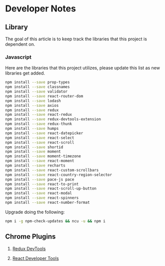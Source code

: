 # Developer Notes
## Library
The goal of this article is to keep track the libraries that this project is dependent on.

### Javascript
Here are the libraries that this project utilizes, please update this list as
new libraries get added.

```bash
npm install --save prop-types
npm install --save classnames
npm install --save validator
npm install --save react-router-dom
npm install --save lodash
npm install --save axios
npm install --save redux
npm install --save react-redux
npm install --save redux-devtools-extension
npm install --save redux-thunk
npm install --save humps
npm install --save react-datepicker
npm install --save react-select
npm install --save react-scroll
npm install --save shortid
npm install --save moment
npm install --save moment-timezone
npm install --save react-moment
npm install --save recharts
npm install --save react-custom-scrollbars
npm install --save react-country-region-selector
npm install --save pace-js pace
npm install --save react-to-print
npm install --save react-scroll-up-button
npm install --save react-modal
npm install --save react-spinners
npm install --save react-number-format 
```

Upgrade doing the following:

```bash
npm i -g npm-check-updates && ncu -u && npm i
```

## Chrome Plugins

1. [Redux DevTools](https://chrome.google.com/webstore/detail/redux-devtools/lmhkpmbekcpmknklioeibfkpmmfibljd)

2. [React Developer Tools](https://chrome.google.com/webstore/detail/react-developer-tools/fmkadmapgofadopljbjfkapdkoienihi?hl=en)
